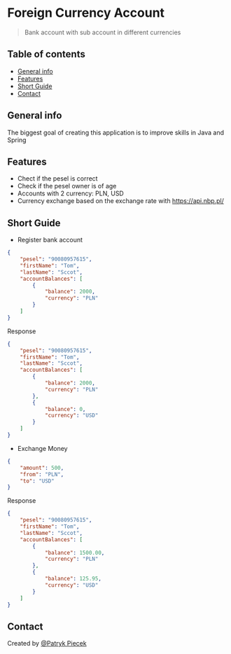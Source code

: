 # Foreign Currency Account
> Bank account with sub account in different currencies

## Table of contents
* [General info](#general-info)
* [Features](#features)
* [Short Guide](#short-guide)
* [Contact](#contact)

## General info
The biggest goal of creating this application is to improve skills in Java and Spring

## Features
* Chect if the pesel is correct
* Check if the pesel owner is of age
* Accounts with 2 currency: PLN, USD
* Currency exchange based on the exchange rate with https://api.nbp.pl/

## Short Guide
* Register bank account
```json
{
    "pesel": "90080957615",
    "firstName": "Tom",
    "lastName": "Sccot",
    "accountBalances": [
        {
            "balance": 2000,
            "currency": "PLN"
        }
    ]
}
```
Response
```json
{
    "pesel": "90080957615",
    "firstName": "Tom",
    "lastName": "Sccot",
    "accountBalances": [
        {
            "balance": 2000,
            "currency": "PLN"
        },
        {
            "balance": 0,
            "currency": "USD"
        }
    ]
}
```
* Exchange Money
```json
{
    "amount": 500,
    "from": "PLN",
    "to": "USD"
}
```
Response
```json
{
    "pesel": "90080957615",
    "firstName": "Tom",
    "lastName": "Sccot",
    "accountBalances": [
        {
            "balance": 1500.00,
            "currency": "PLN"
        },
        {
            "balance": 125.95,
            "currency": "USD"
        }
    ]
}
```

## Contact
Created by [@Patryk Piecek](https://www.linkedin.com/in/patryk-piecek-55543b187/)
